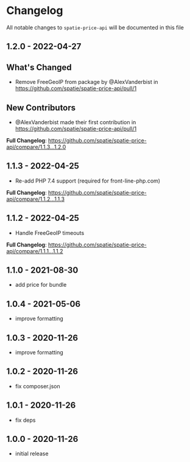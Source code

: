 # Changelog

All notable changes to `spatie-price-api` will be documented in this file

## 1.2.0 - 2022-04-27

## What's Changed

- Remove FreeGeoIP from package by @AlexVanderbist in https://github.com/spatie/spatie-price-api/pull/1

## New Contributors

- @AlexVanderbist made their first contribution in https://github.com/spatie/spatie-price-api/pull/1

**Full Changelog**: https://github.com/spatie/spatie-price-api/compare/1.1.3...1.2.0

## 1.1.3 - 2022-04-25

- Re-add PHP 7.4 support (required for front-line-php.com)

**Full Changelog**: https://github.com/spatie/spatie-price-api/compare/1.1.2...1.1.3

## 1.1.2 - 2022-04-25

- Handle FreeGeoIP timeouts

**Full Changelog**: https://github.com/spatie/spatie-price-api/compare/1.1.1...1.1.2

## 1.1.0 - 2021-08-30

- add price for bundle

## 1.0.4 - 2021-05-06

- improve formatting

## 1.0.3 - 2020-11-26

- improve formatting

## 1.0.2 - 2020-11-26

- fix composer.json

## 1.0.1 - 2020-11-26

- fix deps

## 1.0.0 - 2020-11-26

- initial release
